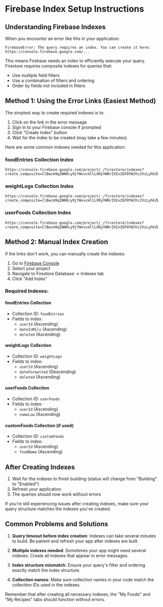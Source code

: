 # Firebase Index Setup Instructions

## Understanding Firebase Indexes

When you encounter an error like this in your application:
```
FirebaseError: The query requires an index. You can create it here: https://console.firebase.google.com/...
```

This means Firebase needs an index to efficiently execute your query. Firestore requires composite indexes for queries that:
- Use multiple field filters
- Use a combination of filters and ordering
- Order by fields not included in filters

## Method 1: Using the Error Links (Easiest Method)

The simplest way to create required indexes is to:

1. Click on the link in the error message
2. Sign in to your Firebase console if prompted
3. Click "Create Index" button
4. Wait for the index to be created (may take a few minutes)

Here are some common indexes needed for this application:

### foodEntries Collection Index
```
https://console.firebase.google.com/project/_/firestore/indexes?create_composite=ClBwcm9qZWN0cy9jYWxvcmllLXRyYWNrZXIvZGF0YWJhc2VzLyhkZWZhdWx0KS9jb2xsZWN0aW9uR3JvdXBzL2Zvb2RFbnRyaWVzL2luZGV4ZXMvXxABGgoKBnVzZXJJZBABGg0KCWRhdGVJbk1pbHMQARoMCghkZWxldGVkEAEaDAoIX19uYW1lX18QAQ
```

### weightLogs Collection Index
```
https://console.firebase.google.com/project/_/firestore/indexes?create_composite=ClBwcm9qZWN0cy9jYWxvcmllLXRyYWNrZXIvZGF0YWJhc2VzLyhkZWZhdWx0KS9jb2xsZWN0aW9uR3JvdXBzL3dlaWdodExvZ3MvaW5kZXhlcy9fEAEaCgoGdXNlcklkEAEaDgoKZGF0ZUZvcm1hdBABGgwKCGRlbGV0ZWQQARoMCghfX25hbWVfXxAB
```

### userFoods Collection Index
```
https://console.firebase.google.com/project/_/firestore/indexes?create_composite=ClBwcm9qZWN0cy9jYWxvcmllLXRyYWNrZXIvZGF0YWJhc2VzLyhkZWZhdWx0KS9jb2xsZWN0aW9uR3JvdXBzL3VzZXJGb29kcy9pbmRleGVzL18QARoKCgZ1c2VySWQQARoMCghuYW1lTG93EAEaDAoIX19uYW1lX18QAQ
```

## Method 2: Manual Index Creation

If the links don't work, you can manually create the indexes:

1. Go to [Firebase Console](https://console.firebase.google.com/)
2. Select your project
3. Navigate to Firestore Database → Indexes tab
4. Click "Add Index"

### Required Indexes:

#### foodEntries Collection
- Collection ID: `foodEntries`
- Fields to index:
  - `userId` (Ascending)
  - `dateInMils` (Ascending)
  - `deleted` (Ascending)

#### weightLogs Collection
- Collection ID: `weightLogs`
- Fields to index:
  - `userId` (Ascending)
  - `dateFormatted` (Descending)
  - `deleted` (Ascending)

#### userFoods Collection
- Collection ID: `userFoods`
- Fields to index:
  - `userId` (Ascending)
  - `nameLow` (Ascending)

#### customFoods Collection (if used)
- Collection ID: `customFoods`
- Fields to index:
  - `userId` (Ascending)
  - `foodName` (Ascending)

## After Creating Indexes

1. Wait for the indexes to finish building (status will change from "Building" to "Enabled")
2. Refresh your application
3. The queries should now work without errors

If you're still experiencing issues after creating indexes, make sure your query structure matches the indexes you've created.

## Common Problems and Solutions

1. **Query timeout before index creation**: Indexes can take several minutes to build. Be patient and refresh your app after indexes are built.

2. **Multiple indexes needed**: Sometimes your app might need several indexes. Create all indexes that appear in error messages.

3. **Index structure mismatch**: Ensure your query's filter and ordering exactly match the index structure.

4. **Collection names**: Make sure collection names in your code match the collection IDs used in the indexes.

Remember that after creating all necessary indexes, the "My Foods" and "My Recipes" tabs should function without errors. 